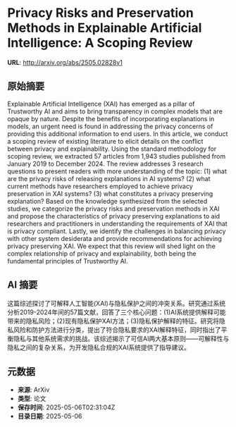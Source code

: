 # Privacy Risks and Preservation Methods in Explainable Artificial Intelligence: A Scoping Review

**URL**: http://arxiv.org/abs/2505.02828v1

## 原始摘要

Explainable Artificial Intelligence (XAI) has emerged as a pillar of
Trustworthy AI and aims to bring transparency in complex models that are opaque
by nature. Despite the benefits of incorporating explanations in models, an
urgent need is found in addressing the privacy concerns of providing this
additional information to end users. In this article, we conduct a scoping
review of existing literature to elicit details on the conflict between privacy
and explainability. Using the standard methodology for scoping review, we
extracted 57 articles from 1,943 studies published from January 2019 to
December 2024. The review addresses 3 research questions to present readers
with more understanding of the topic: (1) what are the privacy risks of
releasing explanations in AI systems? (2) what current methods have researchers
employed to achieve privacy preservation in XAI systems? (3) what constitutes a
privacy preserving explanation? Based on the knowledge synthesized from the
selected studies, we categorize the privacy risks and preservation methods in
XAI and propose the characteristics of privacy preserving explanations to aid
researchers and practitioners in understanding the requirements of XAI that is
privacy compliant. Lastly, we identify the challenges in balancing privacy with
other system desiderata and provide recommendations for achieving privacy
preserving XAI. We expect that this review will shed light on the complex
relationship of privacy and explainability, both being the fundamental
principles of Trustworthy AI.


## AI 摘要

这篇综述探讨了可解释人工智能(XAI)与隐私保护之间的冲突关系。研究通过系统分析2019-2024年间的57篇文献，回答了三个核心问题：(1)AI系统提供解释可能带来的隐私风险；(2)现有隐私保护XAI方法；(3)隐私保护解释的特征。研究将隐私风险和防护方法进行分类，提出了符合隐私要求的XAI解释特征，同时指出了平衡隐私与其他系统需求的挑战。该综述揭示了可信AI两大基本原则——可解释性与隐私之间的复杂关系，为开发隐私合规的XAI系统提供了指导建议。

## 元数据

- **来源**: ArXiv
- **类型**: 论文
- **保存时间**: 2025-05-06T02:31:04Z
- **目录日期**: 2025-05-06
